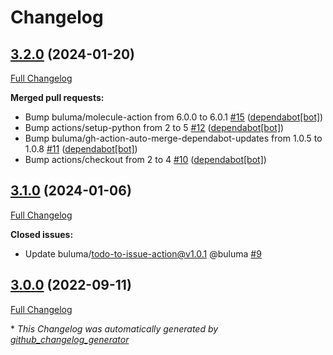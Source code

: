 # Changelog

## [3.2.0](https://github.com/buluma/ansible-role-memcached/tree/3.2.0) (2024-01-20)

[Full Changelog](https://github.com/buluma/ansible-role-memcached/compare/3.1.0...3.2.0)

**Merged pull requests:**

- Bump buluma/molecule-action from 6.0.0 to 6.0.1 [\#15](https://github.com/buluma/ansible-role-memcached/pull/15) ([dependabot[bot]](https://github.com/apps/dependabot))
- Bump actions/setup-python from 2 to 5 [\#12](https://github.com/buluma/ansible-role-memcached/pull/12) ([dependabot[bot]](https://github.com/apps/dependabot))
- Bump buluma/gh-action-auto-merge-dependabot-updates from 1.0.5 to 1.0.8 [\#11](https://github.com/buluma/ansible-role-memcached/pull/11) ([dependabot[bot]](https://github.com/apps/dependabot))
- Bump actions/checkout from 2 to 4 [\#10](https://github.com/buluma/ansible-role-memcached/pull/10) ([dependabot[bot]](https://github.com/apps/dependabot))

## [3.1.0](https://github.com/buluma/ansible-role-memcached/tree/3.1.0) (2024-01-06)

[Full Changelog](https://github.com/buluma/ansible-role-memcached/compare/3.0.0...3.1.0)

**Closed issues:**

- Update buluma/todo-to-issue-action@v1.0.1 @buluma [\#9](https://github.com/buluma/ansible-role-memcached/issues/9)

## [3.0.0](https://github.com/buluma/ansible-role-memcached/tree/3.0.0) (2022-09-11)

[Full Changelog](https://github.com/buluma/ansible-role-memcached/compare/d11a1769a8720d92a34c247a0a08ed149b6b240b...3.0.0)



\* *This Changelog was automatically generated by [github_changelog_generator](https://github.com/github-changelog-generator/github-changelog-generator)*
